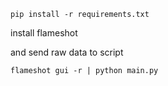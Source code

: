 ```
pip install -r requirements.txt
```
install flameshot

and send raw data to script

```
flameshot gui -r | python main.py
```